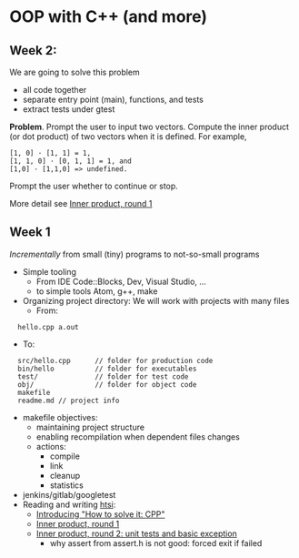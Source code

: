 # OOP with C++ (and more)

## Week 2:

We are going to solve this problem
- all code together
- separate entry point (main), functions, and tests
- extract tests under gtest

**Problem**. Prompt the user to input two vectors. Compute the inner product (or dot product) of two vectors when it is defined. For example,

    [1, 0] · [1, 1] = 1,
    [1, 1, 0] · [0, 1, 1] = 1, and
    [1,0] · [1,1,0] => undefined.

Prompt the user whether to continue or stop.

More detail see [Inner product, round 1](http://htsicpp.blogspot.tw/2014/08/inner-product-round-1.html)

## Week 1

_Incrementally_ from small (tiny) programs to not-so-small programs

- Simple tooling
  - From IDE Code::Blocks, Dev, Visual Studio, ...
  - to simple tools Atom, g++, make
- Organizing project directory: We will work with projects with many files
  - From:
```
  hello.cpp a.out
```
  - To:
```
  src/hello.cpp      // folder for production code
  bin/hello          // folder for executables
  test/              // folder for test code
  obj/               // folder for object code
  makefile
  readme.md // project info
```
- makefile objectives:
  - maintaining project structure
  - enabling recompilation when dependent files changes
  - actions:
    - compile
    - link
    - cleanup
    - statistics
- jenkins/gitlab/googletest
- Reading and writing [htsi](http://htsicpp.blogspot.tw/):
  - [Introducing "How to solve it: CPP"](http://htsicpp.blogspot.tw/2014/08/introducing-how-to-solve-it-cpp.html)
  - [Inner product, round 1](http://htsicpp.blogspot.tw/2014/08/inner-product-round-1.html)
  - [Inner product, round 2: unit tests and basic exception](http://htsicpp.blogspot.tw/2014/08/inner-product-round-2-unit-tests-and.html)
    - why assert from assert.h is not good: forced exit if failed
